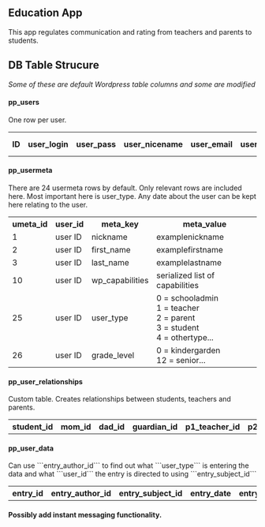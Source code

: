 Education App
------
This app regulates communication and rating from teachers and parents to students.

DB Table Strucure
------
*Some of these are default Wordpress table columns and some are modified*

<h4>pp_users</h4>
One row per user.
<table>
	<tr>
		<th>ID</th>
		<th>user_login</th>
		<th>user_pass</th>
		<th>user_nicename</th>
		<th>user_email</th>
		<th>user_url</th>
		<th>user_registered</th>
		<th>user activation_key</th>
		<th>user_status</th>
		<th>display_name</th>
	</tr>
</table>

<h4>pp_usermeta</h4>
There are 24 usermeta rows by default. Only relevant rows are included here. Most important here is user_type. Any date about the user can be kept here relating to the user.
<table>
	<tr>
		<th>umeta_id</th>
		<th>user_id</th>
		<th>meta_key</th>
		<th>meta_value</th>
	</tr>
	<tr>
		<td>1</td>
		<td>user ID</td>
		<td>nickname</td>
		<td>examplenickname</td>
	</tr>
	<tr>
		<td>2</td>
		<td>user ID</td>
		<td>first_name</td>
		<td>examplefirstname</td>
	</tr>
	<tr>
		<td>3</td>
		<td>user ID</td>
		<td>last_name</td>
		<td>examplelastname</td>
	</tr>
	<tr>
		<td>10</td>
		<td>user ID</td>
		<td>wp_capabilities</td>
		<td>serialized list of capabilities</td>
	</tr>
	<tr>
		<td>25</td>
		<td>user ID</td>
		<td>user_type</td>
		<td>0 = schooladmin<br>
				1 = teacher<br>
				2 = parent<br>
				3 = student<br>
				4 = othertype...
		</td>
	</tr>
	<tr>
		<td>26</td>
		<td>user ID</td>
		<td>grade_level</td>
		<td>0 = kindergarden<br>
				12 = senior...
	</tr>

</table>

<h4>pp_user_relationships</h4>
Custom table. Creates relationships between students, teachers and parents.

<table>
	<tr>
		<th>student_id</th>
		<th>mom_id</th>
		<th>dad_id</th>
		<th>guardian_id</th>
		<th>p1_teacher_id</th>
		<th>p2_teacher_id</th>
		<th>p3_teacher_id</th>
		<th>p4_teacher_id</th>
		<th>p5_teacher_id</th>
		<th>p6_teacher_id</th>
		<th>p7_teacher_id</th>
	</tr>
</table>

<h4>pp_user_data</h4>
Can use ```entry_author_id``` to find out what ```user_type``` is entering the data and what ```user_id``` the entry is directed to using ```entry_subject_id```
<table>
	<tr>
		<th>entry_id</th>
		<th>entry_author_id</th>
		<th>entry_subject_id</th>
		<th>entry_date</th>
		<th>entry_title</th>
		<th>entry_name</th>
		<th>entry_modified_date</th>
		<th>post_type</th>
		<th>student_behavior_rating</th>
		<th>student_performance_rating</th>
		<th>student_behavior_comments</th>
		<th>student_performance_comments</th>
		<th>who_can_view</th>
	</tr>
</table>

<h4>Possibly add instant messaging functionality.</h4>